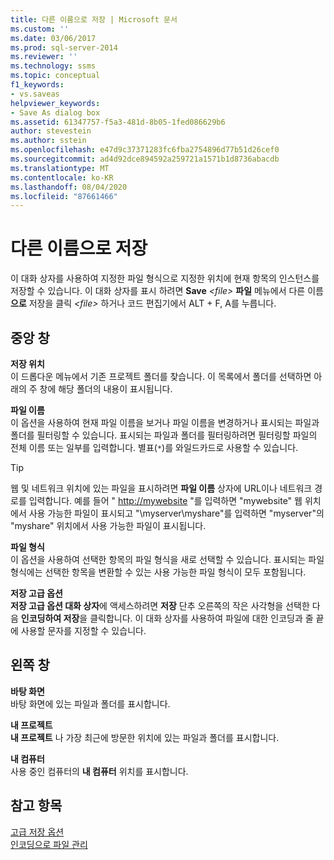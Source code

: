 ```yaml
---
title: 다른 이름으로 저장 | Microsoft 문서
ms.custom: ''
ms.date: 03/06/2017
ms.prod: sql-server-2014
ms.reviewer: ''
ms.technology: ssms
ms.topic: conceptual
f1_keywords:
- vs.saveas
helpviewer_keywords:
- Save As dialog box
ms.assetid: 61347757-f5a3-481d-8b05-1fed086629b6
author: stevestein
ms.author: sstein
ms.openlocfilehash: e47d9c37371283fc6fba2754896d77b51d26cef0
ms.sourcegitcommit: ad4d92dce894592a259721a1571b1d8736abacdb
ms.translationtype: MT
ms.contentlocale: ko-KR
ms.lasthandoff: 08/04/2020
ms.locfileid: "87661466"
---
```

# <a name="save-as"></a>다른 이름으로 저장
  이 대화 상자를 사용하여 지정한 파일 형식으로 지정한 위치에 현재 항목의 인스턴스를 저장할 수 있습니다. 이 대화 상자를 표시 하려면 **Save** *\<file>* **파일** 메뉴에서 다른 이름 **으로** 저장을 클릭 *\<file>* 하거나 코드 편집기에서 ALT + F, A를 누릅니다.  
  
## <a name="central-panel"></a>중앙 창  
 **저장 위치**  
 이 드롭다운 메뉴에서 기존 프로젝트 폴더를 찾습니다. 이 목록에서 폴더를 선택하면 아래의 주 창에 해당 폴더의 내용이 표시됩니다.  
  
 **파일 이름**  
 이 옵션을 사용하여 현재 파일 이름을 보거나 파일 이름을 변경하거나 표시되는 파일과 폴더를 필터링할 수 있습니다. 표시되는 파일과 폴더를 필터링하려면 필터링할 파일의 전체 이름 또는 일부를 입력합니다. 별표(`*`)를 와일드카드로 사용할 수 있습니다.  
  
> [!TIP]
>  웹 및 네트워크 위치에 있는 파일을 표시하려면 **파일 이름** 상자에 URL이나 네트워크 경로를 입력합니다. 예를 들어 " <http://mywebsite> "를 입력하면 "mywebsite" 웹 위치에서 사용 가능한 파일이 표시되고 "\\myserver\myshare"를 입력하면 "myserver"의 "myshare" 위치에서 사용 가능한 파일이 표시됩니다.  
  
 **파일 형식**  
 이 옵션을 사용하여 선택한 항목의 파일 형식을 새로 선택할 수 있습니다. 표시되는 파일 형식에는 선택한 항목을 변환할 수 있는 사용 가능한 파일 형식이 모두 포함됩니다.  
  
 **저장 고급 옵션**  
 **저장 고급 옵션 대화 상자**에 액세스하려면 **저장** 단추 오른쪽의 작은 사각형을 선택한 다음 **인코딩하여 저장**을 클릭합니다. 이 대화 상자를 사용하여 파일에 대한 인코딩과 줄 끝에 사용할 문자를 지정할 수 있습니다.  
  
## <a name="left-panel"></a>왼쪽 창  
 **바탕 화면**  
 바탕 화면에 있는 파일과 폴더를 표시합니다.  
  
 **내 프로젝트**  
 **내 프로젝트** 나 가장 최근에 방문한 위치에 있는 파일과 폴더를 표시합니다.  
  
 **내 컴퓨터**  
 사용 중인 컴퓨터의 **내 컴퓨터** 위치를 표시합니다.  
  
## <a name="see-also"></a>참고 항목  
 [고급 저장 옵션](advanced-save-options.md)   
 [인코딩으로 파일 관리](../solution/manage-files-with-encoding.md)  
  
  
